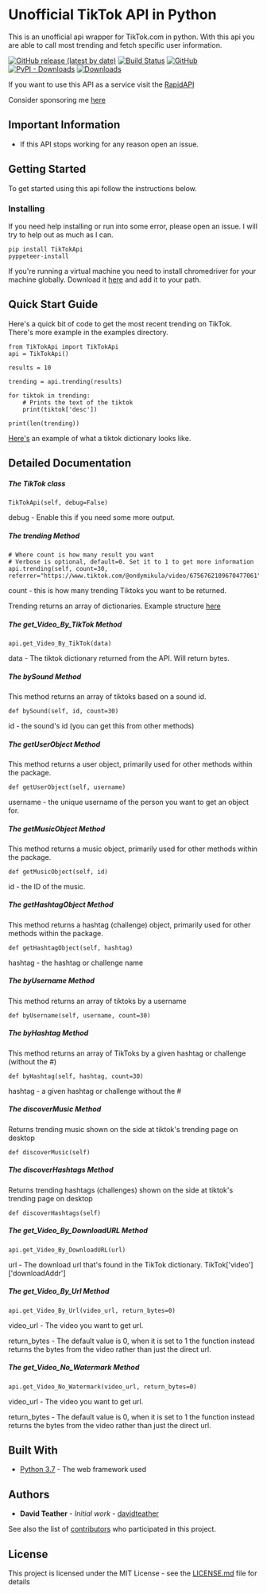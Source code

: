 
# Unofficial TikTok API in Python

This is an unofficial api wrapper for TikTok.com in python. With this api you are able to call most trending and fetch specific user information.

 [![GitHub release (latest by date)](https://img.shields.io/github/v/release/davidteather/TikTok-Api)](https://github.com/davidteather/TikTok-Api/releases) [![Build Status](https://travis-ci.com/davidteather/TikTok-Api.svg?branch=master)](https://travis-ci.com/davidteather/TikTok-Api) [![GitHub](https://img.shields.io/github/license/davidteather/TikTok-Api)](https://github.com/davidteather/TikTok-Api/blob/master/LICENSE) [![PyPI - Downloads](https://img.shields.io/pypi/dm/TikTokApi)](https://pypi.org/project/TikTokApi/) [![Downloads](https://pepy.tech/badge/tiktokapi)](https://pypi.org/project/TikTokApi/)

If you want to use this API as a service visit the [RapidAPI](https://rapidapi.com/rapidapideveloper/api/tiktok2)


 Consider sponsoring me [here](https://github.com/sponsors/davidteather)

## Important Information
* If this API stops working for any reason open an issue.

## Getting Started

To get started using this api follow the instructions below.

### Installing

If you need help installing or run into some error, please open an issue. I will try to help out as much as I can.

```
pip install TikTokApi
pyppeteer-install
```

If you're running a virtual machine you need to install chromedriver for your machine globally. Download it [here](https://sites.google.com/a/chromium.org/chromedriver/) and add it to your path.


## Quick Start Guide

Here's a quick bit of code to get the most recent trending on TikTok. There's more example in the examples directory.


```
from TikTokApi import TikTokApi
api = TikTokApi()

results = 10

trending = api.trending(results)

for tiktok in trending:
    # Prints the text of the tiktok
    print(tiktok['desc'])

print(len(trending))
```
[Here's](https://gist.github.com/davidteather/7c30780bbc30772ba11ec9e0b909e99d) an example of what a tiktok dictionary looks like.

## Detailed Documentation

##### The TikTok class

```
TikTokApi(self, debug=False)
```

debug - Enable this if you need some more output.


##### The trending Method

```
# Where count is how many result you want
# Verbose is optional, default=0. Set it to 1 to get more information
api.trending(self, count=30, referrer="https://www.tiktok.com/@ondymikula/video/6756762109670477061")
```

count - this is how many trending Tiktoks you want to be returned.

Trending returns an array of dictionaries. Example structure [here](https://www.tiktok.com/@ondymikula/video/6756762109670477061)

##### The get_Video_By_TikTok Method

```
api.get_Video_By_TikTok(data)
```

data - The tiktok dictionary returned from the API. Will return bytes.


##### The bySound Method

This method returns an array of tiktoks based on a sound id.
```
def bySound(self, id, count=30)
```

id - the sound's id (you can get this from other methods)


##### The getUserObject Method

This method returns a user object, primarily used for other methods within the package.
```
def getUserObject(self, username)
```

username - the unique username of the person you want to get an object for.

##### The getMusicObject Method

This method returns a music object, primarily used for other methods within the package.

```
def getMusicObject(self, id)
```

id - the ID of the music.

##### The getHashtagObject Method

This method returns a hashtag (challenge) object, primarily used for other methods within the package.

```
def getHashtagObject(self, hashtag)
```

hashtag - the hashtag or challenge name

##### The byUsername Method

This method returns an array of tiktoks by a username

```
def byUsername(self, username, count=30)
```

##### The byHashtag Method

This method returns an array of TikToks by a given hashtag or challenge (without the #)

```
def byHashtag(self, hashtag, count=30)
```

hashtag - a given hashtag or challenge without the #

##### The discoverMusic Method

Returns trending music shown on the side at tiktok's trending page on desktop

```
def discoverMusic(self)
```

##### The discoverHashtags Method

Returns trending hashtags (challenges) shown on the side at tiktok's trending page on desktop

```
def discoverHashtags(self)
```

##### The get_Video_By_DownloadURL Method

```
api.get_Video_By_DownloadURL(url)
```

url - The download url that's found in the TikTok dictionary. TikTok['video']['downloadAddr']


##### The get_Video_By_Url Method

```
api.get_Video_By_Url(video_url, return_bytes=0)
```

video_url - The video you want to get url.

return_bytes - The default value is 0, when it is set to 1 the function instead returns the bytes from the video rather than just the direct url.

##### The get_Video_No_Watermark Method

```
api.get_Video_No_Watermark(video_url, return_bytes=0)
```

video_url - The video you want to get url.

return_bytes - The default value is 0, when it is set to 1 the function instead returns the bytes from the video rather than just the direct url.

## Built With

* [Python 3.7](https://www.python.org/) - The web framework used

## Authors

* **David Teather** - *Initial work* - [davidteather](https://github.com/davidteather)

See also the list of [contributors](https://github.com/davidteather/TikTok-Api/contributors) who participated in this project.

## License

This project is licensed under the MIT License - see the [LICENSE.md](LICENSE.md) file for details
